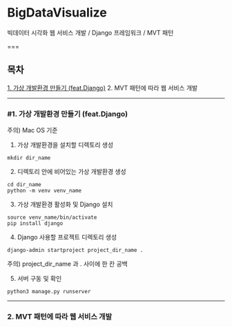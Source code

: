 # BigDataVisualize

빅데이터 시각화 웹 서비스 개발 / Django 프레임워크 / MVT 패턴

===

## 목차
[1. 가상 개발환경 만들기 (feat.Django)](#1.-가상-개발환경-만들기-(feat.Django))
2. MVT 패턴에 따라 웹 서비스 개발

-----

### #1. 가상 개발환경 만들기 (feat.Django)
주의) Mac OS 기준

1) 가상 개발환경을 설치할 디렉토리 생성
```
mkdir dir_name
```

2) 디렉토리 안에 비어있는 가상 개발환경 생성
```
cd dir_name
python -m venv venv_name
```

3) 가상 개발환경 활성화 및 Django 설치
```
source venv_name/bin/activate
pip install django
```

4) Django 사용할 프로젝트 디렉토리 생성
```
django-admin startproject project_dir_name . 
```
주의) project_dir_name 과 . 사이에 한 칸 공백

5) 서버 구동 및 확인
```
python3 manage.py runserver
```

-----

### 2. MVT 패턴에 따라 웹 서비스 개발



